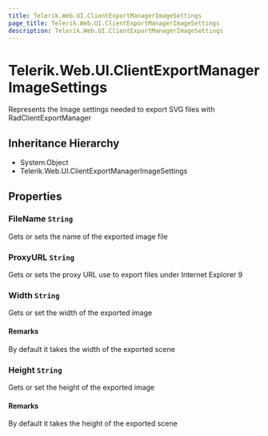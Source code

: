 ```yaml
---
title: Telerik.Web.UI.ClientExportManagerImageSettings
page_title: Telerik.Web.UI.ClientExportManagerImageSettings
description: Telerik.Web.UI.ClientExportManagerImageSettings
---
```


# Telerik.Web.UI.ClientExportManagerImageSettings

Represents the Image settings needed to export SVG files with RadClientExportManager

## Inheritance Hierarchy

* System.Object
* Telerik.Web.UI.ClientExportManagerImageSettings

## Properties

###  FileName `String`

Gets or sets the name of the exported image file

###  ProxyURL `String`

Gets or sets the proxy URL use to export files under Internet Explorer 9

###  Width `String`

Gets or set the width of the exported image

#### Remarks
By default it takes the width of the exported scene

###  Height `String`

Gets or set the height of the exported image

#### Remarks
By default it takes the height of the exported scene

